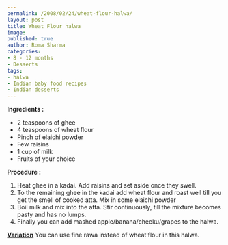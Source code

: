 ```yaml
--- 
permalink: /2008/02/24/wheat-flour-halwa/
layout: post
title: Wheat Flour halwa
image: 
published: true
author: Roma Sharma
categories: 
- 8 - 12 months
- Desserts
tags:
- halwa
- Indian baby food recipes
- Indian desserts
---
```

<b>Ingredients :</b>
<ul>
	<li>2 teaspoons of ghee</li>
	<li>4 teaspoons of wheat flour</li>
	<li>Pinch of elaichi powder</li>
	<li>Few raisins</li>
	<li>1 cup of milk</li>
	<li>Fruits of your choice</li>
</ul>
<b>Procedure :</b>
<ol>
	<li>Heat ghee in a kadai. Add raisins and set aside once they swell.</li>
	<li>To the remaining ghee in the kadai add wheat flour and roast well till you get the smell of cooked atta. Mix in some elaichi powder</li>
	<li>Boil milk and mix into the atta. Stir continuously, till the mixture becomes pasty and has no lumps.</li>
	<li>Finally you can add mashed apple/banana/cheeku/grapes to the halwa.</li>
</ol>
<u><b>Variation</b></u>
You can use fine rawa instead of wheat flour in this halwa.
